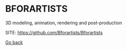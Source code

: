 # BFORARTISTS
 
 3D modeling, animation, rendering and post-production
 
 SITE: https://github.com/Bforartists/Bforartists

 [Go back](https://portable-linux-apps.github.io/apps.html)
